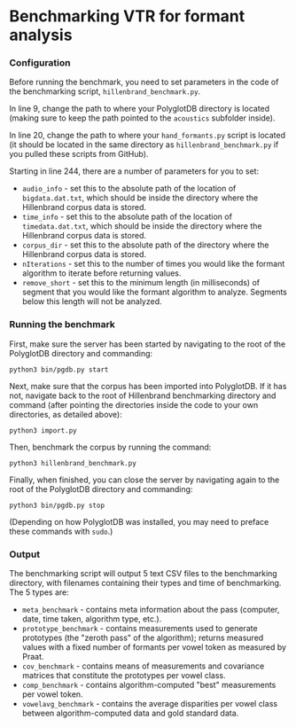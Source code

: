 # Benchmarking VTR for formant analysis

### Configuration
Before running the benchmark, you need to set parameters in the code of the benchmarking script, `hillenbrand_benchmark.py`.

In line 9, change the path to where your PolyglotDB directory is located (making sure to keep the path pointed to the `acoustics` subfolder inside).

In line 20, change the path to where your `hand_formants.py` script is located (it should be located in the same directory as `hillenbrand_benchmark.py` if you pulled these scripts from GitHub).

Starting in line 244, there are a number of parameters for you to set:

* `audio_info` - set this to the absolute path of the location of ```bigdata.dat.txt```, which should be inside the directory where the Hillenbrand corpus data is stored.
* `time_info` - set this to the absolute path of the location of ```timedata.dat.txt```, which should be inside the directory where the Hillenbrand corpus data is stored.
* `corpus_dir` - set this to the absolute path of the directory where the Hillenbrand corpus data is stored.
* `nIterations` - set this to the number of times you would like the formant algorithm to iterate before returning values.
* `remove_short` - set this to the minimum length (in milliseconds) of segment that you would like the formant algorithm to analyze. Segments below this length will not be analyzed.


### Running the benchmark

First, make sure the server has been started by navigating to the root of the PolyglotDB directory and commanding:

`python3 bin/pgdb.py start`

Next, make sure that the corpus has been imported into PolyglotDB. If it has not, navigate back to the root of Hillenbrand benchmarking directory and command (after pointing the directories inside the code to your own directories, as detailed above):

`python3 import.py`

Then, benchmark the corpus by running the command:

`python3 hillenbrand_benchmark.py`

Finally, when finished, you can close the server by navigating again to the root of the PolyglotDB directory and commanding:

`python3 bin/pgdb.py stop`

(Depending on how PolyglotDB was installed, you may need to preface these commands with `sudo`.)

### Output

The benchmarking script will output 5 text CSV files to the benchmarking directory, with filenames containing their types and time of benchmarking. The 5 types are:

*  `meta_benchmark` - contains meta information about the pass (computer, date, time taken, algorithm type, etc.).
*  `prototype_benchmark` - contains measurements used to generate prototypes  (the "zeroth pass" of the algorithm); returns measured values with a fixed number of formants per vowel token as measured by Praat.
*  `cov_benchmark` - contains means of measurements and covariance matrices that constitute the prototypes per vowel class.
*  `comp_benchmark` - contains algorithm-computed "best" measurements per vowel token.
*  `vowelavg_benchmark` - contains the average disparities per vowel class between algorithm-computed data and gold standard data.
